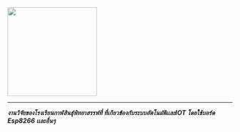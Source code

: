 <img src="https://kalasinpit.ac.th/wp-content/uploads/2019/12/kps.png" width = 200px;>
<hr>

***งานวิจัยของโรงเรียนกาฬสินธุ์พิทยาสรรพ์ที่ ที่เกียวข้องกับระบบอัตโนมัติเเละIOT โดยใช้บอร์ด Esp8266 เเละอื่นๆ***

